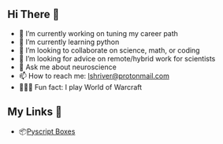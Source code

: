 ## Hi There 👋

- 🧭 I’m currently working on tuning my career path
- 🐍 I’m currently learning python
- 💬 I’m looking to collaborate on science, math, or coding
- 🔰 I’m looking for advice on remote/hybrid work for scientists
- 🧠 Ask me about neuroscience
- 📫 How to reach me: lshriver@protonmail.com
- 🧝🏻‍♀️ Fun fact: I play World of Warcraft

## My Links 🔗
- 📦[Pyscript Boxes](https://eigenscribe.pyscriptapps.com/boxes-template/latest/)

